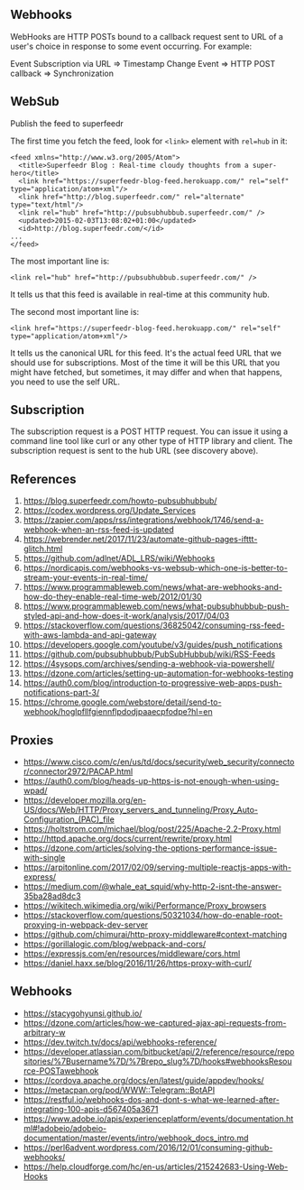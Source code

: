 ## Webhooks

WebHooks are HTTP POSTs bound to a callback request sent to URL of a user's choice in response to some event occurring. For example:

Event Subscription via URL => Timestamp Change Event => HTTP POST callback => Synchronization 

## WebSub

Publish the feed to superfeedr

The first time you fetch the feed, look for `<link>` element with `rel=hub` in it:

    <feed xmlns="http://www.w3.org/2005/Atom">
      <title>Superfeedr Blog : Real-time cloudy thoughts from a super-hero</title>
      <link href="https://superfeedr-blog-feed.herokuapp.com/" rel="self" type="application/atom+xml"/>
      <link href="http://blog.superfeedr.com/" rel="alternate" type="text/html"/>
      <link rel="hub" href="http://pubsubhubbub.superfeedr.com/" />
      <updated>2015-02-03T13:08:02+01:00</updated>
      <id>http://blog.superfeedr.com/</id>
    ...
    </feed>

The most important line is:

    <link rel="hub" href="http://pubsubhubbub.superfeedr.com/" />

It tells us that this feed is available in real-time at this community hub.

The second most important line is:

    <link href="https://superfeedr-blog-feed.herokuapp.com/" rel="self" type="application/atom+xml"/>

It tells us the canonical URL for this feed. It's the actual feed URL that we should use for subscriptions. Most of the time it will be this URL that you might have fetched, but sometimes, it may differ and when that happens, you need to use the self URL.

## Subscription

The subscription request is a POST HTTP request. You can issue it using a command line tool like curl or any other type of HTTP library and client. The subscription request is sent to the hub URL (see discovery above).

## References
1. https://blog.superfeedr.com/howto-pubsubhubbub/
1. https://codex.wordpress.org/Update_Services
1. https://zapier.com/apps/rss/integrations/webhook/1746/send-a-webhook-when-an-rss-feed-is-updated
1. https://webrender.net/2017/11/23/automate-github-pages-ifttt-glitch.html
1. https://github.com/adlnet/ADL_LRS/wiki/Webhooks
1. https://nordicapis.com/webhooks-vs-websub-which-one-is-better-to-stream-your-events-in-real-time/
1. https://www.programmableweb.com/news/what-are-webhooks-and-how-do-they-enable-real-time-web/2012/01/30
1. https://www.programmableweb.com/news/what-pubsubhubbub-push-styled-api-and-how-does-it-work/analysis/2017/04/03
1. https://stackoverflow.com/questions/36825042/consuming-rss-feed-with-aws-lambda-and-api-gateway
1. https://developers.google.com/youtube/v3/guides/push_notifications
1. https://github.com/pubsubhubbub/PubSubHubbub/wiki/RSS-Feeds
1. https://4sysops.com/archives/sending-a-webhook-via-powershell/
1. https://dzone.com/articles/setting-up-automation-for-webhooks-testing
1. https://auth0.com/blog/introduction-to-progressive-web-apps-push-notifications-part-3/
1. https://chrome.google.com/webstore/detail/send-to-webhook/hoglpfllfgiennflpdodjpaaecpfodpe?hl=en

## Proxies
* https://www.cisco.com/c/en/us/td/docs/security/web_security/connector/connector2972/PACAP.html
* https://auth0.com/blog/heads-up-https-is-not-enough-when-using-wpad/
* https://developer.mozilla.org/en-US/docs/Web/HTTP/Proxy_servers_and_tunneling/Proxy_Auto-Configuration_(PAC)_file
* https://holtstrom.com/michael/blog/post/225/Apache-2.2-Proxy.html
* http://httpd.apache.org/docs/current/rewrite/proxy.html
* https://dzone.com/articles/solving-the-options-performance-issue-with-single
* https://arpitonline.com/2017/02/09/serving-multiple-reactjs-apps-with-express/
* https://medium.com/@whale_eat_squid/why-http-2-isnt-the-answer-35ba28ad8dc3
* https://wikitech.wikimedia.org/wiki/Performance/Proxy_browsers
* https://stackoverflow.com/questions/50321034/how-do-enable-root-proxying-in-webpack-dev-server
* https://github.com/chimurai/http-proxy-middleware#context-matching
* https://gorillalogic.com/blog/webpack-and-cors/
* https://expressjs.com/en/resources/middleware/cors.html
* https://daniel.haxx.se/blog/2016/11/26/https-proxy-with-curl/

## Webhooks
* https://stacygohyunsi.github.io/
* https://dzone.com/articles/how-we-captured-ajax-api-requests-from-arbitrary-w
* https://dev.twitch.tv/docs/api/webhooks-reference/
* https://developer.atlassian.com/bitbucket/api/2/reference/resource/repositories/%7Busername%7D/%7Brepo_slug%7D/hooks#webhooksResource-POSTawebhook
* https://cordova.apache.org/docs/en/latest/guide/appdev/hooks/
* https://metacpan.org/pod/WWW::Telegram::BotAPI
* https://restful.io/webhooks-dos-and-dont-s-what-we-learned-after-integrating-100-apis-d567405a3671
* https://www.adobe.io/apis/experienceplatform/events/documentation.html#!adobeio/adobeio-documentation/master/events/intro/webhook_docs_intro.md
* https://perl6advent.wordpress.com/2016/12/01/consuming-github-webhooks/
* https://help.cloudforge.com/hc/en-us/articles/215242683-Using-Web-Hooks